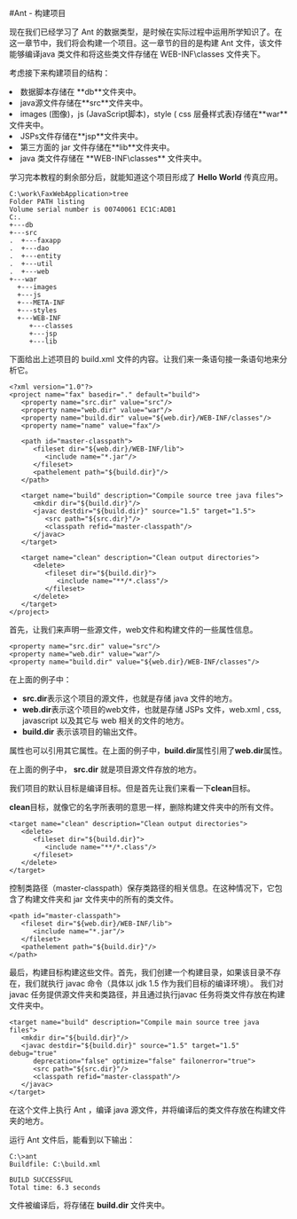 ﻿#Ant - 构建项目

现在我们已经学习了 Ant 的数据类型，是时候在实际过程中运用所学知识了。在这一章节中，我们将会构建一个项目。这一章节的目的是构建 Ant 文件，该文件能够编译java 类文件和将这些类文件存储在 WEB-INF\classes 文件夹下。

考虑接下来构建项目的结构：

<li>数据脚本存储在 **db**文件夹中。</li>
<li>java源文件存储在**src**文件夹中。</li>
<li>images (图像)，js (JavaScript脚本)，style ( css 层叠样式表)存储在**war**文件夹中。</li>
<li>JSPs文件存储在**jsp**文件夹中。</li>
<li>第三方面的 jar 文件存储在**lib**文件夹中。</li>
<li> java 类文件存储在  **WEB-INF\classes** 文件夹中。</li>
 
学习完本教程的剩余部分后，就能知道这个项目形成了 **Hello World** 传真应用。

 ```
 C:\work\FaxWebApplication>tree
Folder PATH listing
Volume serial number is 00740061 EC1C:ADB1
C:.
+---db
+---src
.  +---faxapp
.  +---dao
.  +---entity
.  +---util
.  +---web
+---war
   +---images
   +---js
   +---META-INF
   +---styles
   +---WEB-INF
      +---classes
      +---jsp
      +---lib
 ```

下面给出上述项目的 build.xml 文件的内容。让我们来一条语句接一条语句地来分析它。


```
<?xml version="1.0"?>
<project name="fax" basedir="." default="build">
   <property name="src.dir" value="src"/>
   <property name="web.dir" value="war"/>
   <property name="build.dir" value="${web.dir}/WEB-INF/classes"/>
   <property name="name" value="fax"/>

   <path id="master-classpath">
      <fileset dir="${web.dir}/WEB-INF/lib">
         <include name="*.jar"/>
      </fileset>
      <pathelement path="${build.dir}"/>
   </path>

   <target name="build" description="Compile source tree java files">
      <mkdir dir="${build.dir}"/>
      <javac destdir="${build.dir}" source="1.5" target="1.5">
         <src path="${src.dir}"/>
         <classpath refid="master-classpath"/>
      </javac>
   </target>
 
   <target name="clean" description="Clean output directories">
      <delete>
         <fileset dir="${build.dir}">
            <include name="**/*.class"/>
         </fileset>
      </delete>
   </target>
</project>
```

首先，让我们来声明一些源文件，web文件和构建文件的一些属性信息。

```
<property name="src.dir" value="src"/>
<property name="web.dir" value="war"/>
<property name="build.dir" value="${web.dir}/WEB-INF/classes"/>
```

在上面的例子中：

- **src.dir**表示这个项目的源文件，也就是存储 java 文件的地方。
- **web.dir**表示这个项目的web文件，也就是存储 JSPs 文件，web.xml , css, javascript 以及其它与 web 相关的文件的地方。
- **build.dir** 表示该项目的输出文件。

属性也可以引用其它属性。在上面的例子中，**build.dir**属性引用了**web.dir**属性。

在上面的例子中， **src.dir** 就是项目源文件存放的地方。

我们项目的默认目标是编译目标。但是首先让我们来看一下**clean**目标。

**clean**目标，就像它的名字所表明的意思一样，删除构建文件夹中的所有文件。

```
<target name="clean" description="Clean output directories">
   <delete>
      <fileset dir="${build.dir}">
         <include name="**/*.class"/>
      </fileset>
   </delete>
</target>
```
控制类路径（master-classpath）保存类路径的相关信息。在这种情况下，它包含了构建文件夹和 jar  文件夹中的所有的类文件。

```
<path id="master-classpath">
   <fileset dir="${web.dir}/WEB-INF/lib">
      <include name="*.jar"/>
   </fileset>
   <pathelement path="${build.dir}"/>
</path>
```

最后，构建目标构建这些文件。首先，我们创建一个构建目录，如果该目录不存在，我们就执行 javac 命令（具体以 jdk 1.5 作为我们目标的编译环境）。 我们对javac 任务提供源文件夹和类路径，并且通过执行javac 任务将类文件存放在构建文件夹中。

```
<target name="build" description="Compile main source tree java files">
   <mkdir dir="${build.dir}"/>
   <javac destdir="${build.dir}" source="1.5" target="1.5" debug="true"
      deprecation="false" optimize="false" failonerror="true">
      <src path="${src.dir}"/>
      <classpath refid="master-classpath"/>
   </javac>
</target>
```

在这个文件上执行 Ant ，编译 java 源文件，并将编译后的类文件存放在构建文件夹的地方。

运行 Ant 文件后，能看到以下输出：

```
C:\>ant
Buildfile: C:\build.xml

BUILD SUCCESSFUL
Total time: 6.3 seconds
```

文件被编译后，将存储在 **build.dir** 文件夹中。
